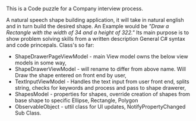 <p>This is a Code puzzle for a Company interview process.

A natural speech shape building application, it will take in 
natural english and in turn build the desired shape.
An Example would be <i>"Draw a Rectangle with the width of 34 and a height of 322."</i>
Its main purpose is to show problem solving skills from a written description
General C# syntax and code princepals.
Class's so far: 
<ul>
<li>ShapeDrawerPageViewModel - main View model owns the below view models in some way,</li>
<li>ShapeDrawerViewModel - will rename to differ from above name. Will Draw the shape entered on front end by user,</li>
<li>TextInputViewModel -  Handles the text input from user front end, splits string, checks for keywords and process and pass to shape drawerer,</li>
<li>ShapesModel - properties for shapes, override creation of shapes from base shape to specific Ellipse, Rectangle, Polygon</li>
<li>ObservableObject - uttil class for UI updates, NotifyPropertyChanged Sub Class.</li>
</ul>
</p>



